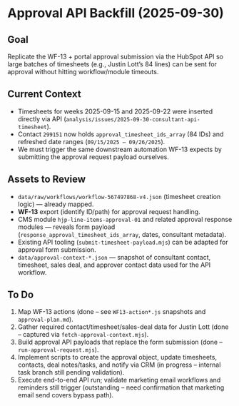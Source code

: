 # Approval API Backfill (2025-09-30)

## Goal
Replicate the WF-13 + portal approval submission via the HubSpot API so large batches of timesheets (e.g., Justin Lott’s 84 lines) can be sent for approval without hitting workflow/module timeouts.

## Current Context
- Timesheets for weeks 2025-09-15 and 2025-09-22 were inserted directly via API (`analysis/issues/2025-09-30-consultant-api-timesheet`).
- Contact `299151` now holds `approval_timesheet_ids_array` (84 IDs) and refreshed date ranges (`09/15/2025 – 09/26/2025`).
- We must trigger the same downstream automation WF-13 expects by submitting the approval request payload ourselves.

## Assets to Review
- `data/raw/workflows/workflow-567497868-v4.json` (timesheet creation logic) — already mapped.
- **WF-13** export (identify ID/path) for approval request handling.
- CMS module `hjp-line-items-approval-01` and related approval response modules — reveals form payload (`response_approval_timesheet_ids_array`, dates, consultant metadata).
- Existing API tooling (`submit-timesheet-payload.mjs`) can be adapted for approval form submission.
- `data/approval-context-*.json` — snapshot of consultant contact, timesheet, sales deal, and approver contact data used for the API workflow.

## To Do
1. Map WF-13 actions (done – see `WF13-action*.js` snapshots and `approval-plan.md`).
2. Gather required contact/timesheet/sales-deal data for Justin Lott (done – captured via `fetch-approval-context.mjs`).
3. Build approval API payloads that replace the form submission (done – `run-approval-request.mjs`).
4. Implement scripts to create the approval object, update timesheets, contacts, deal notes/tasks, and notify via CRM (in progress – internal task branch still pending validation).
5. Execute end-to-end API run; validate marketing email workflows and reminders still trigger (outstanding – need confirmation that marketing email send covers bypass path).
